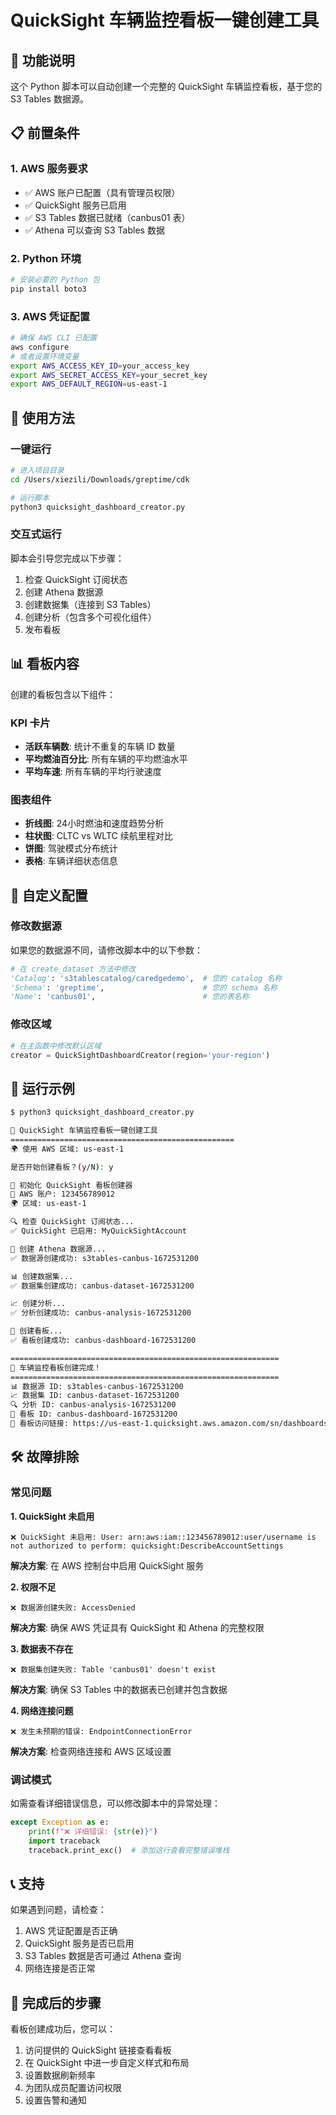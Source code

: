 # QuickSight 车辆监控看板一键创建工具

## 🎯 功能说明

这个 Python 脚本可以自动创建一个完整的 QuickSight 车辆监控看板，基于您的 S3 Tables 数据源。

## 📋 前置条件

### 1. AWS 服务要求
- ✅ AWS 账户已配置（具有管理员权限）
- ✅ QuickSight 服务已启用
- ✅ S3 Tables 数据已就绪（canbus01 表）
- ✅ Athena 可以查询 S3 Tables 数据

### 2. Python 环境
```bash
# 安装必要的 Python 包
pip install boto3
```

### 3. AWS 凭证配置
```bash
# 确保 AWS CLI 已配置
aws configure
# 或者设置环境变量
export AWS_ACCESS_KEY_ID=your_access_key
export AWS_SECRET_ACCESS_KEY=your_secret_key
export AWS_DEFAULT_REGION=us-east-1
```

## 🚀 使用方法

### 一键运行
```bash
# 进入项目目录
cd /Users/xiezili/Downloads/greptime/cdk

# 运行脚本
python3 quicksight_dashboard_creator.py
```

### 交互式运行
脚本会引导您完成以下步骤：
1. 检查 QuickSight 订阅状态
2. 创建 Athena 数据源
3. 创建数据集（连接到 S3 Tables）
4. 创建分析（包含多个可视化组件）
5. 发布看板

## 📊 看板内容

创建的看板包含以下组件：

### KPI 卡片
- **活跃车辆数**: 统计不重复的车辆 ID 数量
- **平均燃油百分比**: 所有车辆的平均燃油水平
- **平均车速**: 所有车辆的平均行驶速度

### 图表组件
- **折线图**: 24小时燃油和速度趋势分析
- **柱状图**: CLTC vs WLTC 续航里程对比
- **饼图**: 驾驶模式分布统计
- **表格**: 车辆详细状态信息

## 🔧 自定义配置

### 修改数据源
如果您的数据源不同，请修改脚本中的以下参数：
```python
# 在 create_dataset 方法中修改
'Catalog': 's3tablescatalog/caredgedemo',  # 您的 catalog 名称
'Schema': 'greptime',                      # 您的 schema 名称
'Name': 'canbus01',                        # 您的表名称
```

### 修改区域
```python
# 在主函数中修改默认区域
creator = QuickSightDashboardCreator(region='your-region')
```

## 📝 运行示例

```bash
$ python3 quicksight_dashboard_creator.py

🚗 QuickSight 车辆监控看板一键创建工具
==================================================
🌍 使用 AWS 区域: us-east-1

是否开始创建看板？(y/N): y

🚀 初始化 QuickSight 看板创建器
📍 AWS 账户: 123456789012
🌍 区域: us-east-1

🔍 检查 QuickSight 订阅状态...
✅ QuickSight 已启用: MyQuickSightAccount

🔗 创建 Athena 数据源...
✅ 数据源创建成功: s3tables-canbus-1672531200

📊 创建数据集...
✅ 数据集创建成功: canbus-dataset-1672531200

📈 创建分析...
✅ 分析创建成功: canbus-analysis-1672531200

🎯 创建看板...
✅ 看板创建成功: canbus-dashboard-1672531200

============================================================
🎉 车辆监控看板创建完成！
============================================================
📊 数据源 ID: s3tables-canbus-1672531200
📈 数据集 ID: canbus-dataset-1672531200
🔍 分析 ID: canbus-analysis-1672531200
🎯 看板 ID: canbus-dashboard-1672531200
🔗 看板访问链接: https://us-east-1.quicksight.aws.amazon.com/sn/dashboards/canbus-dashboard-1672531200
```

## 🛠️ 故障排除

### 常见问题

**1. QuickSight 未启用**
```
❌ QuickSight 未启用: User: arn:aws:iam::123456789012:user/username is not authorized to perform: quicksight:DescribeAccountSettings
```
**解决方案**: 在 AWS 控制台中启用 QuickSight 服务

**2. 权限不足**
```
❌ 数据源创建失败: AccessDenied
```
**解决方案**: 确保 AWS 凭证具有 QuickSight 和 Athena 的完整权限

**3. 数据表不存在**
```
❌ 数据集创建失败: Table 'canbus01' doesn't exist
```
**解决方案**: 确保 S3 Tables 中的数据表已创建并包含数据

**4. 网络连接问题**
```
❌ 发生未预期的错误: EndpointConnectionError
```
**解决方案**: 检查网络连接和 AWS 区域设置

### 调试模式
如需查看详细错误信息，可以修改脚本中的异常处理：
```python
except Exception as e:
    print(f"❌ 详细错误: {str(e)}")
    import traceback
    traceback.print_exc()  # 添加这行查看完整错误堆栈
```

## 📞 支持

如果遇到问题，请检查：
1. AWS 凭证配置是否正确
2. QuickSight 服务是否已启用
3. S3 Tables 数据是否可通过 Athena 查询
4. 网络连接是否正常

## 🎉 完成后的步骤

看板创建成功后，您可以：
1. 访问提供的 QuickSight 链接查看看板
2. 在 QuickSight 中进一步自定义样式和布局
3. 设置数据刷新频率
4. 为团队成员配置访问权限
5. 设置告警和通知
